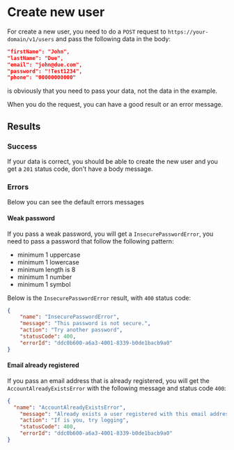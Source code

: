 # Create new user

For create a new user, you need to do a `POST` request to `https://your-domain/v1/users` and pass the following data in the body:

```json
"firstName": "John",
"lastName": "Due",
"email": "john@due.com",
"password": "!Test1234",
"phone": "00000000000"
```

is obviously that you need to pass your data, not the data in the example.

When you do the request, you can have a good result or an error message.

## Results

### Success

If your data is correct, you should be able to create the new user and you get a `201` status code, don't have a body message.

### Errors

Below you can see the default errors messages

#### Weak password

If you pass a weak password, you will get a `InsecurePasswordError`, you need to pass a password that follow the following pattern:
 - minimum 1 uppercase
 - minimum 1 lowercase
 - minimum length is 8
 - minimum 1 number
 - minimum 1 symbol

Below is the `InsecurePasswordError` result, with `400` status code:

```json
{
	"name": "InsecurePasswordError",
	"message": "This password is not secure.",
	"action": "Try another password",
	"statusCode": 400,
	"errorId": "ddc0b600-a6a3-4001-8339-b0de1bacb9a0"
}
```
#### Email already registered

If you pass an email address that is already registered, you will get the `AccountAlreadyExistsError` with the following message and status code `400`:

```json
{
  "name": "AccountAlreadyExistsError",
	"message": "Already exists a user registered with this email address",
	"action": "If is you, try logging",
	"statusCode": 400,
	"errorId": "ddc0b600-a6a3-4001-8339-b0de1bacb9a0"
}
```